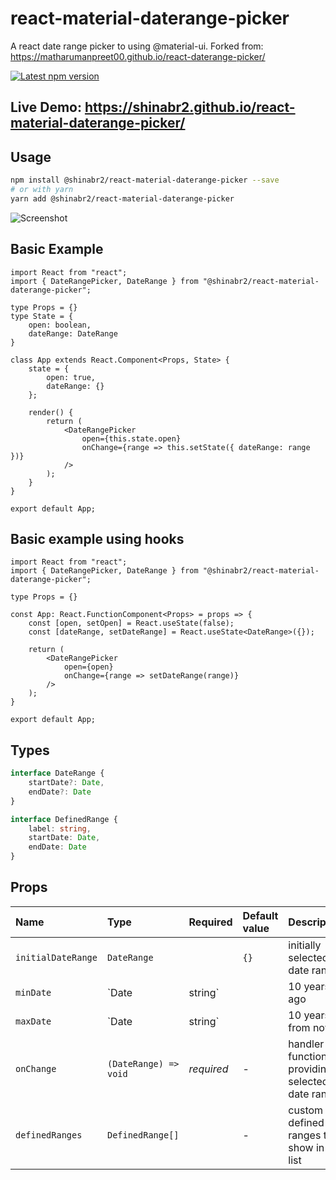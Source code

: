 # react-material-daterange-picker
A react date range picker to using @material-ui. Forked from: https://matharumanpreet00.github.io/react-daterange-picker/

<a href='https://www.npmjs.com/package/@shinabr2/react-daterange-picker'>
    <img src='https://img.shields.io/npm/v/@matharumanpreet00/react-daterange-picker.svg' alt='Latest npm version'>
</a>

## Live Demo: https://shinabr2.github.io/react-material-daterange-picker/




## Usage

```bash
npm install @shinabr2/react-material-daterange-picker --save
# or with yarn
yarn add @shinabr2/react-material-daterange-picker
```

![Screenshot](/screenshot_1.png?raw=true "Screenshot")

## Basic Example
```tsx
import React from "react";
import { DateRangePicker, DateRange } from "@shinabr2/react-material-daterange-picker";

type Props = {}
type State = {
    open: boolean,
    dateRange: DateRange
}

class App extends React.Component<Props, State> {
	state = {
		open: true,
		dateRange: {}
	};
	
	render() {
		return (
			<DateRangePicker
				open={this.state.open}
				onChange={range => this.setState({ dateRange: range })}
			/>
		);
	}
}

export default App;
```

## Basic example using hooks
```tsx
import React from "react";
import { DateRangePicker, DateRange } from "@shinabr2/react-material-daterange-picker";

type Props = {}

const App: React.FunctionComponent<Props> = props => {
	const [open, setOpen] = React.useState(false);
	const [dateRange, setDateRange] = React.useState<DateRange>({});

	return (
		<DateRangePicker
			open={open}
			onChange={range => setDateRange(range)}
		/>
	);
}

export default App;
```

## Types 
```ts
interface DateRange {
    startDate?: Date,
    endDate?: Date
}

interface DefinedRange {
    label: string,
    startDate: Date,
    endDate: Date
}
```

## Props

Name | Type | Required | Default value | Description
:--- | :--- | :--- | :--- | :---
`initialDateRange` | `DateRange` | | `{}` | initially selected date range
`minDate` | `Date | string` | | 10 years ago | min date allowed in range
`maxDate` | `Date | string` | | 10 years from now | max date allowed in range
`onChange` | `(DateRange) => void` | _required_ | - | handler function for providing selected date range
`definedRanges` | `DefinedRange[]` | | - | custom defined ranges to show in the list

